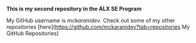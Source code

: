 

**This is my second repository in the ALX SE Program** 



My GitHub username is *mckaranidev*. Check out some of my other repositories [here](https://github.com/mckaranidev?tab=repositories My GitHub Repositories) 
